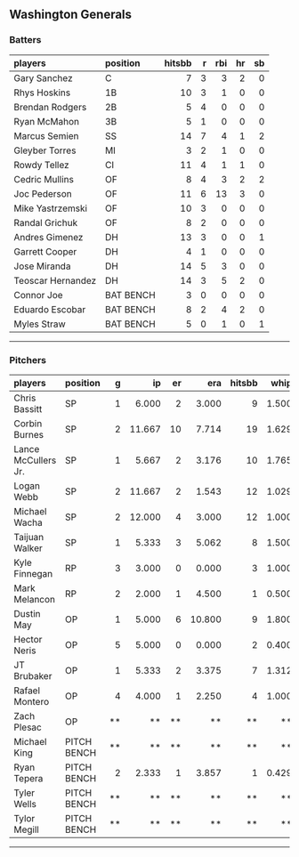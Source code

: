 ## Washington Generals

### Batters

 
|players           |position  | hitsbb|  r| rbi| hr| sb| 
|:-----------------|:---------|------:|--:|---:|--:|--:| 
|Gary Sanchez      |C         |      7|  3|   3|  2|  0| 
|Rhys Hoskins      |1B        |     10|  3|   1|  0|  0| 
|Brendan Rodgers   |2B        |      5|  4|   0|  0|  0| 
|Ryan McMahon      |3B        |      5|  1|   0|  0|  0| 
|Marcus Semien     |SS        |     14|  7|   4|  1|  2| 
|Gleyber Torres    |MI        |      3|  2|   1|  0|  0| 
|Rowdy Tellez      |CI        |     11|  4|   1|  1|  0| 
|Cedric Mullins    |OF        |      8|  4|   3|  2|  2| 
|Joc Pederson      |OF        |     11|  6|  13|  3|  0| 
|Mike Yastrzemski  |OF        |     10|  3|   0|  0|  0| 
|Randal Grichuk    |OF        |      8|  2|   0|  0|  0| 
|Andres Gimenez    |DH        |     13|  3|   0|  0|  1| 
|Garrett Cooper    |DH        |      4|  1|   0|  0|  0| 
|Jose Miranda      |DH        |     14|  5|   3|  0|  0| 
|Teoscar Hernandez |DH        |     14|  3|   5|  2|  0| 
|Connor Joe        |BAT BENCH |      3|  0|   0|  0|  0| 
|Eduardo Escobar   |BAT BENCH |      8|  2|   4|  2|  0| 
|Myles Straw       |BAT BENCH |      5|  0|   1|  0|  1| 


* * *

### Pitchers

 
|players             |position    |  g|     ip| er|    era| hitsbb|  whip| so|  w| sv| 
|:-------------------|:-----------|--:|------:|--:|------:|------:|-----:|--:|--:|--:| 
|Chris Bassitt       |SP          |  1|  6.000|  2|  3.000|      9| 1.500|  4|  1|  0| 
|Corbin Burnes       |SP          |  2| 11.667| 10|  7.714|     19| 1.629| 10|  0|  0| 
|Lance McCullers Jr. |SP          |  1|  5.667|  2|  3.176|     10| 1.765|  7|  1|  0| 
|Logan Webb          |SP          |  2| 11.667|  2|  1.543|     12| 1.029| 13|  1|  0| 
|Michael Wacha       |SP          |  2| 12.000|  4|  3.000|     12| 1.000| 14|  1|  0| 
|Taijuan Walker      |SP          |  1|  5.333|  3|  5.062|      8| 1.500|  5|  0|  0| 
|Kyle Finnegan       |RP          |  3|  3.000|  0|  0.000|      3| 1.000|  4|  0|  1| 
|Mark Melancon       |RP          |  2|  2.000|  1|  4.500|      1| 0.500|  1|  0|  0| 
|Dustin May          |OP          |  1|  5.000|  6| 10.800|      9| 1.800|  5|  0|  0| 
|Hector Neris        |OP          |  5|  5.000|  0|  0.000|      2| 0.400|  9|  0|  1| 
|JT Brubaker         |OP          |  1|  5.333|  2|  3.375|      7| 1.312|  5|  0|  0| 
|Rafael Montero      |OP          |  4|  4.000|  1|  2.250|      4| 1.000|  6|  0|  4| 
|Zach Plesac         |OP          | **|     **| **|     **|     **|    **| **| **| **| 
|Michael King        |PITCH BENCH | **|     **| **|     **|     **|    **| **| **| **| 
|Ryan Tepera         |PITCH BENCH |  2|  2.333|  1|  3.857|      1| 0.429|  2|  1|  0| 
|Tyler Wells         |PITCH BENCH | **|     **| **|     **|     **|    **| **| **| **| 
|Tylor Megill        |PITCH BENCH | **|     **| **|     **|     **|    **| **| **| **| 


* * *


